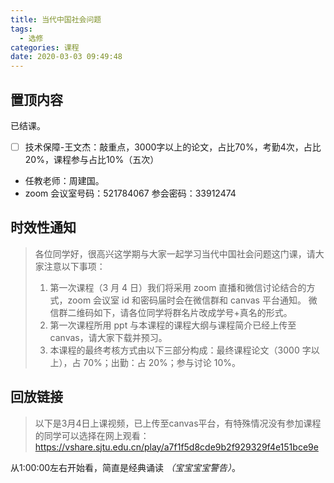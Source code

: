 ```yaml
---
title: 当代中国社会问题
tags:
  - 选修
categories: 课程
date: 2020-03-03 09:49:48
---
```


## 置顶内容

已结课。

<!--more-->
- [ ] 技术保障-王文杰：敲重点，3000字以上的论文，占比70%，考勤4次，占比20%，课程参与占比10%（五次）
- 任教老师：周建国。
- zoom 会议室号码：521784067  参会密码：33912474

## 时效性通知

> 各位同学好，很高兴这学期与大家一起学习当代中国社会问题这门课，请大家注意以下事项：
>
> 1. 第一次课程（3 月 4 日）我们将采用 zoom 直播和微信讨论结合的方式，zoom 会议室 id 和密码届时会在微信群和 canvas 平台通知。 微信群二维码如下，请各位同学将群名片改成学号+真名的形式。
> 2. 第一次课程所用 ppt 与本课程的课程大纲与课程简介已经上传至 canvas，请大家下载并预习。
> 3. 本课程的最终考核方式由以下三部分构成：最终课程论文（3000 字以上），占 70%；出勤：占 20%；参与讨论 10%。

## 回放链接

> 以下是3月4日上课视频，已上传至canvas平台，有特殊情况没有参加课程的同学可以选择在网上观看：<https://vshare.sjtu.edu.cn/play/a7f1f5d8cde9b2f929329f4e151bce9e>

从1:00:00左右开始看，简直是经典诵读 _（宝宝宝宝警告）_。
